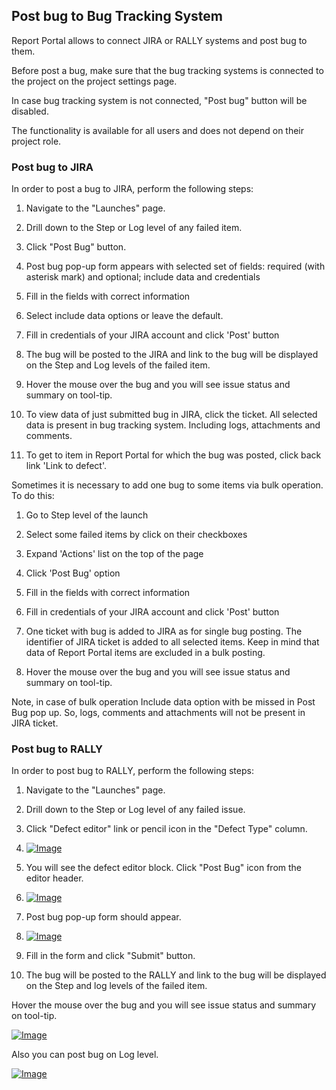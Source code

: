 Post bug to Bug Tracking System
--------------------------------

Report Portal allows to connect JIRA or RALLY systems and post bug to them.

Before post a bug, make sure that the bug tracking systems is connected to the
project on the project settings page.

In case bug tracking system is not connected, "Post bug" button will be
disabled.

The functionality is available for all users and does not depend on their project role.

### Post bug to JIRA

In order to post a bug to JIRA, perform the following steps:

1. Navigate to the "Launches" page.

2. Drill down to the Step or Log level of any failed item.

3. Click "Post Bug" button.

4. Post bug pop-up form appears with selected set of fields: required (with asterisk mark) and optional; 
include data and credentials

5. Fill in the fields with correct information

6. Select include data options or leave the default.

7. Fill in credentials of your JIRA account and click 'Post' button

8. The bug will be posted to the JIRA and link to the bug will be displayed on the
Step and Log levels of the failed item.

9. Hover the mouse over the bug and you will see issue status and summary on
tool-tip.
 
10. To view data of just submitted bug in JIRA, click the ticket. All selected data is present in bug tracking system.
Including logs, attachments and comments.

11. To get to item in Report Portal for which the bug was posted, click back link 'Link to defect'. 

Sometimes it is necessary to add one bug to some items via bulk operation. To do this:

1. Go to Step level of the launch

2. Select some failed items by click on their checkboxes

3. Expand 'Actions' list on the top of the page

4. Click 'Post Bug' option

5. Fill in the fields with correct information

6. Fill in credentials of your JIRA account and click 'Post' button

7. One ticket with bug is added to JIRA as for single bug posting. The identifier of JIRA ticket is added to all selected items. 
Keep in mind that data of Report Portal items are excluded in a bulk posting.

8. Hover the mouse over the bug and you will see issue status and summary on
tool-tip.

Note,
in case of bulk operation Include data option with be missed in Post Bug pop up. So, logs, comments and attachments will not
be present in JIRA ticket.


### Post bug to RALLY

In order to post bug to RALLY, perform the following steps:

1. Navigate to the "Launches" page.

2. Drill down to the Step or Log level of any failed issue.

3. Click "Defect editor" link or pencil icon in the "Defect Type" column. 

4. [ ![Image](Images/pic_110.jpg) ](Images/pic_110.jpg)

5. You will see the defect editor block. Click "Post Bug" icon from the
    editor header.

6. [ ![Image](Images/pic_115.jpg) ](Images/pic_115.jpg)

7. Post bug pop-up form should appear.

8. [ ![Image](Images/pic_121.jpg) ](Images/pic_121.jpg)

9. Fill in the form and click "Submit" button.

10. The bug will be posted to the RALLY and link to the bug will be displayed on the
Step and log levels of the failed item.

Hover the mouse over the bug and you will see issue status and summary on
tool-tip.

[ ![Image](Images/pic_127.jpg) ](Images/pic_127.jpg)

Also you can post bug on Log level.

[ ![Image](Images/pic_118.jpg) ](Images/pic_118.jpg)

